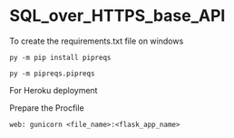 # SQL_over_HTTPS_base_API


To create the requirements.txt file on windows

    py -m pip install pipreqs
    
    py -m pipreqs.pipreqs

For Heroku deployment

Prepare the Procfile
    
    web: gunicorn <file_name>:<flask_app_name>
